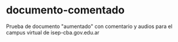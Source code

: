 # documento-comentado
Prueba de documento "aumentado" con comentario y audios para el campus virtual de isep-cba.gov.edu.ar
